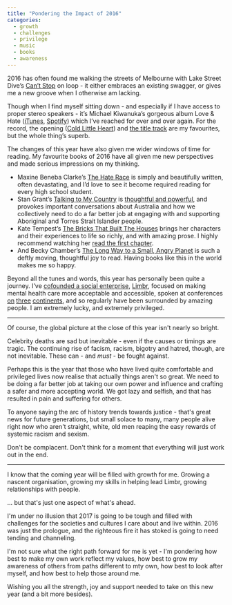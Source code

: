 ```yaml
---
title: "Pondering the Impact of 2016"
categories:
  - growth
  - challenges
  - privilege
  - music
  - books
  - awareness
---
```


2016 has often found me walking the streets of Melbourne with Lake Street Dive’s [Can’t Stop](https://www.youtube.com/watch?v=FAcnSJh_rMo) on loop - it either embraces an existing swagger, or gives me a new groove when I otherwise am lacking.

Though when I find myself sitting down - and especially if I have access to proper stereo speakers - it’s Michael Kiwanuka’s gorgeous album Love & Hate ([iTunes](https://itunes.apple.com/au/album/love-hate/id1094772322), [Spotify](https://open.spotify.com/album/71kreixSBb0aUsk2gx0lcA)) which I’ve reached for over and over again. For the record, the opening ([Cold Little Heart](https://www.youtube.com/watch?v=FngDSOuCNAA)) and [the title track](https://www.youtube.com/watch?v=aMZ4QL0orw0) are my favourites, but the whole thing’s superb.

The changes of this year have also given me wider windows of time for reading. My favourite books of 2016 have all  given me new perspectives and made serious impressions on my thinking.

* Maxine Beneba Clarke’s [The Hate Race](https://www.readings.com.au/products/21945464/the-hate-race) is simply and beautifully written, often devastating, and I’d love to see it become required reading for every high school student.
* Stan Grant’s [Talking to My Country](https://www.readings.com.au/products/20622314/talking-to-my-country) is [thoughtful and powerful](http://freelancing-gods.com/2016/05/08/listening-to-my-country.html), and provokes important conversations about Australia and how we collectively need to do a far better job at engaging with and supporting Aboriginal and Torres Strait Islander people.
* Kate Tempest’s [The Bricks That Built The Houses](https://www.readings.com.au/products/20654780/the-bricks-that-built-the-houses) brings her characters and their experiences to life so richly, and with amazing prose. I highly recommend watching her [read the first chapter](https://www.youtube.com/watch?v=FY11fh6sKMw&feature=youtu.be&t=25m13s).
* And Becky Chamber’s [The Long Way to a Small, Angry Planet](https://www.readings.com.au/products/20140990/the-long-way-to-a-small-angry-planet) is such a deftly moving, thoughtful joy to read. Having books like this in the world makes me so happy.

Beyond all the tunes and words, this year has personally been quite a journey. I’ve [cofounded a social enterprise](http://freelancing-gods.com/2016/09/16/co-founding-limbr.html), [Limbr](http://www.limbr.org), focused on making mental health care more acceptable and accessible, spoken at conferences [on](http://www.rubynation.org) [three](http://www.deccanrubyconf.org) [continents](http://rubyconf.pt), and so regularly have been surrounded by amazing people. I am extremely lucky, and extremely privileged.

---

Of course, the global picture at the close of this year isn't nearly so bright.

Celebrity deaths are sad but inevitable - even if the causes or timings are tragic. The continuing rise of facism, racism, bigotry and hatred, though, are not inevitable. These can - and _must_ - be fought against.

Perhaps this is the year that those who have lived quite comfortable and privileged lives now realise that actually things aren't so great. We need to be doing a far better job at taking our own power and influence and crafting a safer and more accepting world. We got lazy and selfish, and that has resulted in pain and suffering for others.

To anyone saying the arc of history trends towards justice - that's great news for future generations, but small solace to many, many people alive right now who aren't straight, white, old men reaping the easy rewards of systemic racism and sexism.

Don't be complacent. Don't think for a moment that everything will just work out in the end.

---

I know that the coming year will be filled with growth for me. Growing a nascent organisation, growing my skills in helping lead Limbr, growing relationships with people.

… but that's just one aspect of what's ahead.

I'm under no illusion that 2017 is going to be tough and filled with challenges for the societies and cultures I care about and live within. 2016 was just the prologue, and the righteous fire it has stoked is going to need tending and channeling.

I'm not sure what the right path forward for me is yet - I'm pondering how best to make my own work reflect my values, how best to grow my awareness of others from paths different to mty own, how best to look after myself, and how best to help those around me.

Wishing you all the strength, joy and support needed to take on this new year (and a bit more besides).
